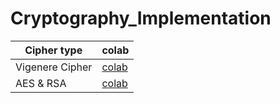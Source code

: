 # Cryptography_Implementation

|Cipher type | colab |
|---|---|
| Vigenere Cipher | [colab](https://github.com/qkrwoghd04/Cryptography_Implementation/blob/main/colab/VigenereCipher.ipynb)|
| AES & RSA | [colab](https://github.com/qkrwoghd04/Cryptography_Implementation/blob/main/colab/AES(Advanced_Encryption_Standard)_practice.ipynb)
